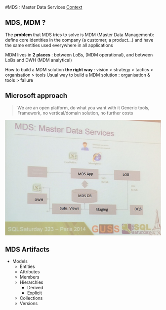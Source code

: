 #MDS : Master Data Services
[Context](https://github.com/Fleid/SQLSat-Paris-2014---DQS-MDS-PreConf/blob/master/README.md)

## MDS, MDM ?
The **problem** that MDS tries to solve is MDM (Master Data Management): define core identities in the company (a customer, a product...) and have the same entities used everywhere in all applications

MDM lives in **2 places** : between LoBs, (MDM operational), and between LoBs and DWH (MDM analytical)

How to build a MDM solution **the right way** : vision > strategy > tactics > organisation > tools
Usual way to build a MDM solution : organisation & tools > failure

## Microsoft approach 
> We are an open platform, do what you want with it
Generic tools, Framework, no vertical/domain solution, no further costs

<img src="https://github.com/Fleid/SQLSat-Paris-2014---DQS-MDS-PreConf/blob/master/img/MDS1.JPG" width="600">

## MDS Artifacts
- Models
  - Entities
  - Attributes
  - Members
  - Hierarchies
    - Derived
	- Explicit
  - Collections
  - Versions